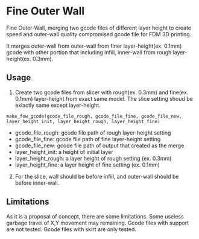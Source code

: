 # Fine Outer Wall
Fine Outer-Wall, merging two gcode files of different layer height to create speed and outer-wall quality compromised gcode file for FDM 3D printing.

It merges outer-wall from outer-wall from finer layer-height(ex. 0.1mm) gcode with other portion that including infill, inner-wall from rough layer-height(ex. 0.3mm).

## Usage
1. Create two gcode files from slicer with rough(ex. 0.3mm) and fine(ex. 0.1mm) layer-height from exact same model. The slice setting shoud be exlactly same except layer-height.

`make_fow_gcode(gcode_file_rough, gcode_file_fine, gcode_file_new, layer_height_init, layer_height_rough, layer_height_fine)`

* gcode_file_rough: gcode file path of rough layer-height setting
* gcode_file_fine: gcode file path of fine layer-height setting
* gcode_file_new: gcode file path of output that created as the merge
* layer_height_init: a height of initial layer
* layer_height_rough: a layer height of rough setting (ex. 0.3mm)
* layer_height_fine: a layer height of fine setting (ex. 0.1mm)

2. For the slice, wall should be before infiil, and outer-wall should be before inner-wall.

## Limitations
As it is a proposal of concept, there are some limitations.
Some useless garbage travel of X,Y movement may remaining.
Gcode files with support are not tested.
Gcode files with skirt are only tested.
